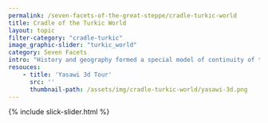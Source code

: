```yaml
---
permalink: /seven-facets-of-the-great-steppe/cradle-turkic-world
title: Cradle of the Turkic World
layout: topic
filter-category: "cradle-turkic"
image_graphic-slider: "turkic_world"
category: Seven Facets
intro: "History and geography formed a special model of continuity of the Turkic states, the great steppe empires. For centuries, they have successively replaced each other, leaving their significant mark in the economic, political and cultural landscape of medieval Kazakhstan."
resouces:
    - title: 'Yasawi 3d Tour'
      src: ''
      thumbnail-path: /assets/img/cradle-turkic-world/yasawi-3d.png
---
```

{% include slick-slider.html %}

